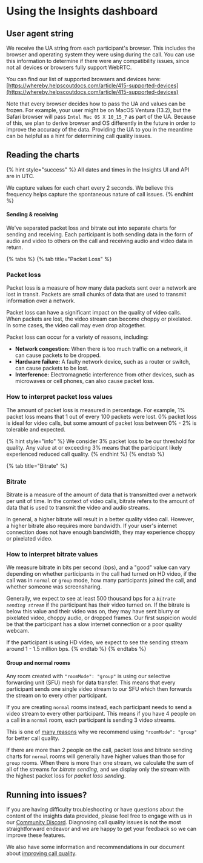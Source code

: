 # Using the Insights dashboard

## User agent string

We receive the UA string from each participant's browser. This includes the browser and operating system they were using during the call. You can use this information to determine if there were any compatibility issues, since not all devices or browsers fully support WebRTC.&#x20;

You can find our list of supported browsers and devices here: [https://whereby.helpscoutdocs.com/article/415-supported-devices](https://whereby.helpscoutdocs.com/article/415-supported-devices)

Note that every browser decides how to pass the UA and values can be frozen. For example, your user might be on MacOS Ventura (13.2), but the Safari browser will pass `Intel Mac OS X 10_15_7` as part of the UA. Because of this, we plan to derive browser and OS differently in the future in order to improve the accuracy of the data. Providing the UA to you in the meantime can be helpful as a hint for determining call quality issues.&#x20;

## Reading the charts

{% hint style="success" %}
All dates and times in the Insights UI and API are in UTC.&#x20;

We capture values for each chart every 2 seconds. We believe this frequency helps capture the spontaneous nature of call issues.
{% endhint %}

#### Sending & receiving

We've separated packet loss and bitrate out into separate charts for sending and receiving. Each participant is both sending data in the form of audio and video to others on the call and receiving audio and video data in return.

{% tabs %}
{% tab title="Packet Loss" %}
### Packet loss

Packet loss is a measure of how many data packets sent over a network are lost in transit. Packets are small chunks of data that are used to transmit information over a network.&#x20;

Packet loss can have a significant impact on the quality of video calls. When packets are lost, the video stream can become choppy or pixelated. In some cases, the video call may even drop altogether.

Packet loss can occur for a variety of reasons, including:

* **Network congestion:** When there is too much traffic on a network, it can cause packets to be dropped.
* **Hardware failure:** A faulty network device, such as a router or switch, can cause packets to be lost.
* **Interference:** Electromagnetic interference from other devices, such as microwaves or cell phones, can also cause packet loss.

### How to interpret packet loss values

The amount of packet loss is measured in percentage. For example, 1% packet loss means that 1 out of every 100 packets were lost. 0% packet loss is ideal for video calls, but some amount of packet loss between 0% - 2% is tolerable and expected.&#x20;

{% hint style="info" %}
We consider 3% packet loss to be our threshold for quality. Any value at or exceeding 3% means that the participant likely experienced reduced call quality.
{% endhint %}
{% endtab %}

{% tab title="Bitrate" %}
### Bitrate

Bitrate is a measure of the amount of data that is transmitted over a network per unit of time. In the context of video calls, bitrate refers to the amount of data that is used to transmit the video and audio streams.

In general, a higher bitrate will result in a better quality video call. However, a higher bitrate also requires more bandwidth. If your user's internet connection does not have enough bandwidth, they may experience choppy or pixelated video.

### How to interpret bitrate values

We measure bitrate in bits per second (bps), and a "good" value can vary depending on whether participants in the call had turned on HD video, if the call was in `normal` or `group` mode, how many participants joined the call, and whether someone was screensharing.&#x20;

Generally, we expect to see at least 500 thousand bps for a _`bitrate sending stream`_ if the participant has their video turned on. If the bitrate is below this value and their video was on, they may have sent blurry or pixelated video, choppy audio, or dropped frames. Our first suspicion would be that the participant has a slow internet connection or a poor quality webcam.

If the participant is using HD video, we expect to see the sending stream around 1 - 1.5 million bps.
{% endtab %}
{% endtabs %}

#### **Group and normal rooms**

Any room created with  `"roomMode": "group"` is using our selective forwarding unit (SFU) mesh for data transfer. This means that every participant sends one single video stream to our SFU which then forwards the stream on to every other participant.

If you are creating `normal` rooms instead, each participant needs to send a video stream to every other participant. This means if you have 4 people on a call in a `normal` room, each participant is sending 3 video streams.&#x20;

This is one of [many reasons](https://docs.whereby.com/monitoring-usage/insights-suite-and-api/improving-call-quality#use-group-rooms) why we recommend using `"roomMode": "group"` for better call quality.

If there are more than 2 people on the call, packet loss and bitrate sending charts for `normal` rooms will generally have higher values than those for `group` rooms. When there is more than one stream, we calculate the sum of all of the streams for _bitrate sending_, and we display only the stream with the highest packet loss for _packet loss sending_.

## Running into issues?

If you are having difficulty troubleshooting or have questions about the content of the insights data provided, please feel free to engage with us in our [Community Discord](https://docs.whereby.com/#joining-our-developer-community). Diagnosing call quality issues is not the most straightforward endeavor and we are happy to get your feedback so we can improve these features.&#x20;

We also have some information and recommendations in our document about [improving call quality](improving-call-quality.md).

